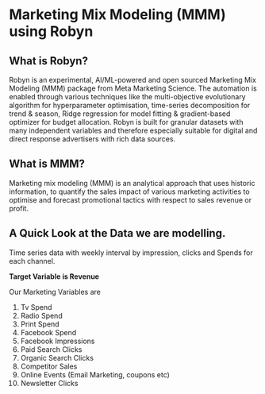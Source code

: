 # Marketing Mix Modeling (MMM) using Robyn

## What is Robyn?
Robyn is an experimental, AI/ML-powered and open sourced Marketing Mix Modeling (MMM) package from Meta Marketing Science. The automation is enabled through various techniques like the multi-objective evolutionary algorithm for hyperparameter optimisation, time-series decomposition for trend & season, Ridge regression for model fitting & gradient-based optimizer for budget allocation. Robyn is built for granular datasets with many independent variables and therefore especially suitable for digital and direct response advertisers with rich data sources.

## What is MMM?

Marketing mix modeling (MMM) is an analytical approach that uses historic information, to quantify the sales impact of various marketing activities to optimise and forecast promotional tactics with respect to sales revenue or profit.


## A Quick Look at the Data we are modelling.

Time series data with weekly interval by impression, clicks and Spends for each channel. 

**Target Variable is Revenue**

Our Marketing Variables are
1. Tv Spend
2. Radio Spend
3. Print Spend
4. Facebook Spend
4. Facebook Impressions
5. Paid Search Clicks 
6. Organic Search Clicks
7. Competitor Sales
8. Online Events (Email Marketing, coupons etc) 
9. Newsletter Clicks
